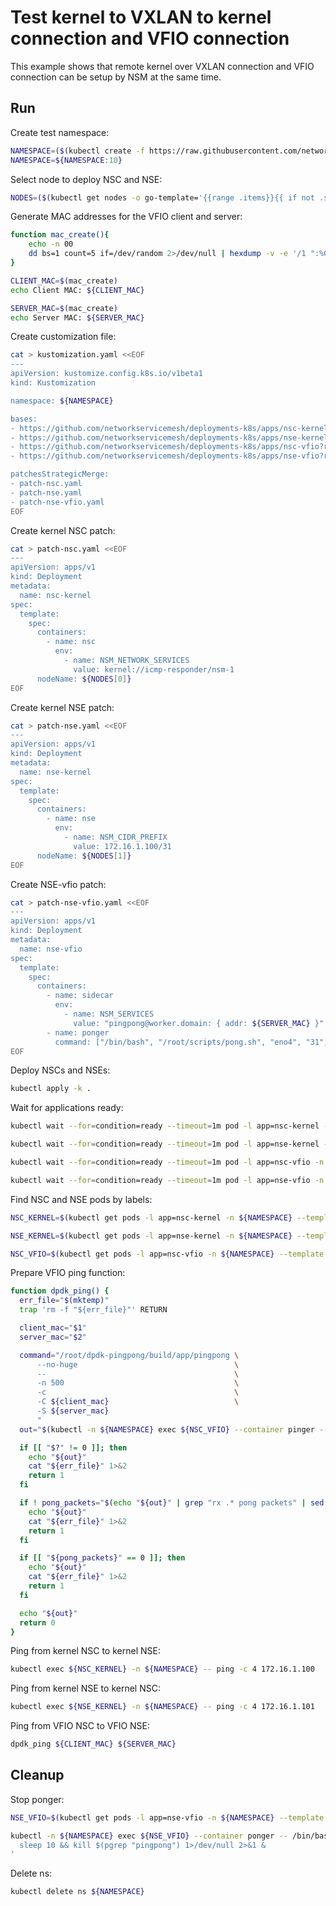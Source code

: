 # Test kernel to VXLAN to kernel connection and VFIO connection

This example shows that remote kernel over VXLAN connection and VFIO connection can be setup by NSM at the same time.

## Run

Create test namespace:
```bash
NAMESPACE=($(kubectl create -f https://raw.githubusercontent.com/networkservicemesh/deployments-k8s/f6b4cd3ab22e27903d4d9e75f1d109d5abd68e06/examples/use-cases/namespace.yaml)[0])
NAMESPACE=${NAMESPACE:10}
```

Select node to deploy NSC and NSE:
```bash
NODES=($(kubectl get nodes -o go-template='{{range .items}}{{ if not .spec.taints  }}{{index .metadata.labels "kubernetes.io/hostname"}} {{end}}{{end}}'))
```

Generate MAC addresses for the VFIO client and server:
```bash
function mac_create(){
    echo -n 00
    dd bs=1 count=5 if=/dev/random 2>/dev/null | hexdump -v -e '/1 ":%02x"'
}
```
```bash
CLIENT_MAC=$(mac_create)
echo Client MAC: ${CLIENT_MAC}
```
```bash
SERVER_MAC=$(mac_create)
echo Server MAC: ${SERVER_MAC}
```

Create customization file:
```bash
cat > kustomization.yaml <<EOF
---
apiVersion: kustomize.config.k8s.io/v1beta1
kind: Kustomization

namespace: ${NAMESPACE}

bases:
- https://github.com/networkservicemesh/deployments-k8s/apps/nsc-kernel?ref=f6b4cd3ab22e27903d4d9e75f1d109d5abd68e06
- https://github.com/networkservicemesh/deployments-k8s/apps/nse-kernel?ref=f6b4cd3ab22e27903d4d9e75f1d109d5abd68e06
- https://github.com/networkservicemesh/deployments-k8s/apps/nsc-vfio?ref=f6b4cd3ab22e27903d4d9e75f1d109d5abd68e06
- https://github.com/networkservicemesh/deployments-k8s/apps/nse-vfio?ref=f6b4cd3ab22e27903d4d9e75f1d109d5abd68e06

patchesStrategicMerge:
- patch-nsc.yaml
- patch-nse.yaml
- patch-nse-vfio.yaml
EOF
```

Create kernel NSC patch:
```bash
cat > patch-nsc.yaml <<EOF
---
apiVersion: apps/v1
kind: Deployment
metadata:
  name: nsc-kernel
spec:
  template:
    spec:
      containers:
        - name: nsc
          env:
            - name: NSM_NETWORK_SERVICES
              value: kernel://icmp-responder/nsm-1
      nodeName: ${NODES[0]}
EOF
```

Create kernel NSE patch:
```bash
cat > patch-nse.yaml <<EOF
---
apiVersion: apps/v1
kind: Deployment
metadata:
  name: nse-kernel
spec:
  template:
    spec:
      containers:
        - name: nse
          env:
            - name: NSM_CIDR_PREFIX
              value: 172.16.1.100/31
      nodeName: ${NODES[1]}
EOF
```

Create NSE-vfio patch:
```bash
cat > patch-nse-vfio.yaml <<EOF
---
apiVersion: apps/v1
kind: Deployment
metadata:
  name: nse-vfio
spec:
  template:
    spec:
      containers:
        - name: sidecar
          env:
            - name: NSM_SERVICES
              value: "pingpong@worker.domain: { addr: ${SERVER_MAC} }"
        - name: ponger
          command: ["/bin/bash", "/root/scripts/pong.sh", "eno4", "31", ${SERVER_MAC}]
EOF
```

Deploy NSCs and NSEs:
```bash
kubectl apply -k .
```

Wait for applications ready:
```bash
kubectl wait --for=condition=ready --timeout=1m pod -l app=nsc-kernel -n ${NAMESPACE}
```
```bash
kubectl wait --for=condition=ready --timeout=1m pod -l app=nse-kernel -n ${NAMESPACE}
```
```bash
kubectl wait --for=condition=ready --timeout=1m pod -l app=nsc-vfio -n ${NAMESPACE}
```
```bash
kubectl wait --for=condition=ready --timeout=1m pod -l app=nse-vfio -n ${NAMESPACE}
```

Find NSC and NSE pods by labels:
```bash
NSC_KERNEL=$(kubectl get pods -l app=nsc-kernel -n ${NAMESPACE} --template '{{range .items}}{{.metadata.name}}{{"\n"}}{{end}}')
```
```bash
NSE_KERNEL=$(kubectl get pods -l app=nse-kernel -n ${NAMESPACE} --template '{{range .items}}{{.metadata.name}}{{"\n"}}{{end}}')
```
```bash
NSC_VFIO=$(kubectl get pods -l app=nsc-vfio -n ${NAMESPACE} --template '{{range .items}}{{.metadata.name}}{{"\n"}}{{end}}')
```

Prepare VFIO ping function:
```bash
function dpdk_ping() {
  err_file="$(mktemp)"
  trap 'rm -f "${err_file}"' RETURN

  client_mac="$1"
  server_mac="$2"

  command="/root/dpdk-pingpong/build/app/pingpong \
      --no-huge                                   \
      --                                          \
      -n 500                                      \
      -c                                          \
      -C ${client_mac}                            \
      -S ${server_mac}
      "
  out="$(kubectl -n ${NAMESPACE} exec ${NSC_VFIO} --container pinger -- /bin/bash -c "${command}" 2>"${err_file}")"

  if [[ "$?" != 0 ]]; then
    echo "${out}"
    cat "${err_file}" 1>&2
    return 1
  fi

  if ! pong_packets="$(echo "${out}" | grep "rx .* pong packets" | sed -E 's/rx ([0-9]*) pong packets/\1/g')"; then
    echo "${out}"
    cat "${err_file}" 1>&2
    return 1
  fi

  if [[ "${pong_packets}" == 0 ]]; then
    echo "${out}"
    cat "${err_file}" 1>&2
    return 1
  fi

  echo "${out}"
  return 0
}
```

Ping from kernel NSC to kernel NSE:
```bash
kubectl exec ${NSC_KERNEL} -n ${NAMESPACE} -- ping -c 4 172.16.1.100
```

Ping from kernel NSE to kernel NSC:
```bash
kubectl exec ${NSE_KERNEL} -n ${NAMESPACE} -- ping -c 4 172.16.1.101
```

Ping from VFIO NSC to VFIO NSE:
```bash
dpdk_ping ${CLIENT_MAC} ${SERVER_MAC}
```

## Cleanup

Stop ponger:
```bash
NSE_VFIO=$(kubectl get pods -l app=nse-vfio -n ${NAMESPACE} --template '{{range .items}}{{.metadata.name}}{{"\n"}}{{end}}')
```
```bash
kubectl -n ${NAMESPACE} exec ${NSE_VFIO} --container ponger -- /bin/bash -c '\
  sleep 10 && kill $(pgrep "pingpong") 1>/dev/null 2>&1 &                    \
'
```

Delete ns:
```bash
kubectl delete ns ${NAMESPACE}
```
